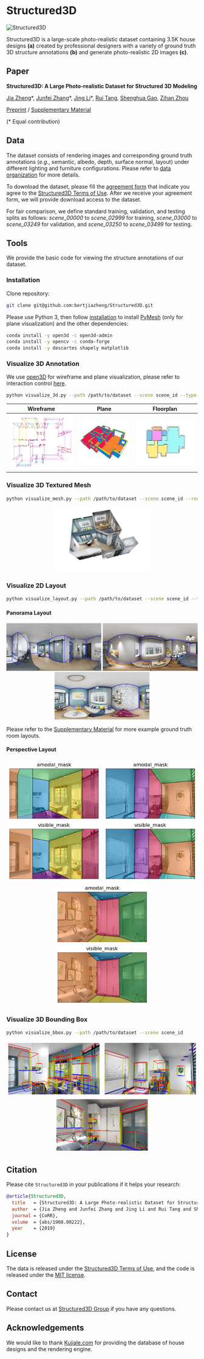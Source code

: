 # Structured3D

![Structured3D](https://structured3d-dataset.org/static/img/teaser.png)

Structured3D is a large-scale photo-realistic dataset containing 3.5K house designs **(a)** created by professional designers with a variety of ground truth 3D structure annotations **(b)** and generate photo-realistic 2D images **(c)**.

## Paper

**Structured3D: A Large Photo-realistic Dataset for Structured 3D Modeling**

[Jia Zheng](https://bertjiazheng.github.io/)\*, 
[Junfei Zhang](https://www.linkedin.com/in/骏飞-张-1bb82691/?locale=en_US)\*,
[Jing Li](https://cn.linkedin.com/in/jing-li-253b26139)\*, 
[Rui Tang](https://cn.linkedin.com/in/rui-tang-50973488),
[Shenghua Gao](http://sist.shanghaitech.edu.cn/sist_en/2018/0820/c3846a31775/page.htm), 
[Zihan Zhou](https://faculty.ist.psu.edu/zzhou)

[Preprint](https://arxiv.org/pdf/1908.00222.pdf) / [Supplementary Material](https://drive.google.com/file/d/17F_jIfY_QKFNmsOSvzUFZwWKrr6YUMnQ)

(\* Equal contribution)

## Data

The dataset consists of rendering images and corresponding ground truth annotations (*e.g.*, semantic, albedo, depth, surface normal, layout) under different lighting and furniture configurations. Please refer to [data organization](data_organization.md) for more details.

To download the dataset, please fill the [agreement form](https://forms.gle/LXg4bcjC2aEjrL9o8) that indicate you agree to the [Structured3D Terms of Use](https://drive.google.com/open?id=13ZwWpU_557ZQccwOUJ8H5lvXD7MeZFMa). After we receive your agreement form, we will provide download access to the dataset. 

For fair comparison, we define standard training, validation, and testing splits as follows: *scene_00000* to *scene_02999* for training, *scene_03000* to *scene_03249* for validation, and *scene_03250* to *scene_03499* for testing.

## Tools

We provide the basic code for viewing the structure annotations of our dataset.

### Installation

Clone repository:
```bash
git clone git@github.com:bertjiazheng/Structured3D.git
```

Please use Python 3, then follow [installation](https://pymesh.readthedocs.io/en/latest/installation.html) to install [PyMesh](https://github.com/PyMesh/PyMesh) (only for plane visualization) and the other dependencies:
```bash
conda install -y open3d -c open3d-admin
conda install -y opencv -c conda-forge
conda install -y descartes shapely matplotlib
```

### Visualize 3D Annotation

We use [open3D](https://github.com/intel-isl/Open3D) for wireframe and plane visualization, please refer to interaction control [here](http://www.open3d.org/docs/tutorial/Basic/visualization.html#function-draw-geometries). 
```bash
python visualize_3d.py --path /path/to/dataset --scene scene_id --type wireframe/plane/floorplan
```

| Wireframe | Plane | Floorplan |
| --- | --- | --- |
| ![Wireframe](assets/3d/wireframe.png) | ![plane](assets/3d/plane.png) | ![floorplan](assets/3d/floorplan.png) |

### Visualize 3D Textured Mesh

```bash
python visualize_mesh.py --path /path/to/dataset --scene scene_id --room room_id
```

<p align="center">
<img src="assets/mesh/scene_00000.png" width="250">
</p>

### Visualize 2D Layout

```bash
python visualize_layout.py --path /path/to/dataset --scene scene_id --type perspective/panorama
```

#### Panorama Layout

<p align="center">
<img src="assets/pano_layout/scene_00000_485142.png" width="250">
<img src="assets/pano_layout/scene_00000_490854.png" width="250">
<img src="assets/pano_layout/scene_00000_492165.png" width="250">
</p>

Please refer to the [Supplementary Material](https://drive.google.com/file/d/17F_jIfY_QKFNmsOSvzUFZwWKrr6YUMnQ) for more example ground truth room layouts.

#### Perspective Layout

<p align="center">
<img src="assets/pers_layout/scene_00000_485142_0.png" width="250">
<img src="assets/pers_layout/scene_00000_485142_1.png" width="250">
<img src="assets/pers_layout/scene_00000_490854_2.png" width="250">
</p>

### Visualize 3D Bounding Box

```bash
python visualize_bbox.py --path /path/to/dataset --scene scene_id
```

<p align="center">
<img src="assets/bbox/scene_00000_485142_0.png" width="250">
<img src="assets/bbox/scene_00000_485142_1.png" width="250">
<img src="assets/bbox/scene_00000_490854_2.png" width="250">
</p>

## Citation

Please cite `Structured3D` in your publications if it helps your research:
```bibtex
@article{Structured3D,
  title   = {Structured3D: A Large Photo-realistic Dataset for Structured 3D Modeling},
  author  = {Jia Zheng and Junfei Zhang and Jing Li and Rui Tang and Shenghua Gao and Zihan Zhou},
  journal = {CoRR},
  volume  = {abs/1908.00222},
  year    = {2019}
}
```

## License

The data is released under the [Structured3D Terms of Use](https://drive.google.com/open?id=13ZwWpU_557ZQccwOUJ8H5lvXD7MeZFMa), and the code is released under the [MIT license](LICENSE).

## Contact

Please contact us at [Structured3D Group](mailto:structured3d@googlegroups.com) if you have any questions.

## Acknowledgements

We would like to thank <a href="http://kujiale.com">Kujiale.com</a> for providing the database of house designs and the rendering engine.
